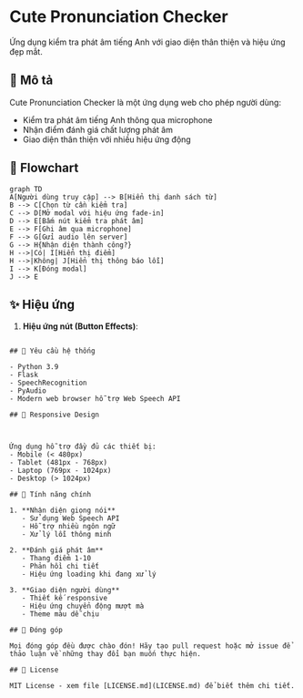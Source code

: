 # Cute Pronunciation Checker

Ứng dụng kiểm tra phát âm tiếng Anh với giao diện thân thiện và hiệu ứng đẹp mắt.

## 📝 Mô tả

Cute Pronunciation Checker là một ứng dụng web cho phép người dùng:
- Kiểm tra phát âm tiếng Anh thông qua microphone
- Nhận điểm đánh giá chất lượng phát âm
- Giao diện thân thiện với nhiều hiệu ứng động

## 🔄 Flowchart 

```mermaid
graph TD
A[Người dùng truy cập] --> B[Hiển thị danh sách từ]
B --> C[Chọn từ cần kiểm tra]
C --> D[Mở modal với hiệu ứng fade-in]
D --> E[Bấm nút kiểm tra phát âm]
E --> F[Ghi âm qua microphone]
F --> G[Gửi audio lên server]
G --> H{Nhận diện thành công?}
H -->|Có| I[Hiển thị điểm]
H -->|Không| J[Hiển thị thông báo lỗi]
I --> K[Đóng modal]
J --> E
```

## ✨ Hiệu ứng

1. **Hiệu ứng nút (Button Effects)**:
```

## 🔧 Yêu cầu hệ thống

- Python 3.9
- Flask
- SpeechRecognition
- PyAudio
- Modern web browser hỗ trợ Web Speech API

## 📱 Responsive Design



Ứng dụng hỗ trợ đầy đủ các thiết bị:
- Mobile (< 480px)
- Tablet (481px - 768px)
- Laptop (769px - 1024px)
- Desktop (> 1024px)

## 🎯 Tính năng chính

1. **Nhận diện giọng nói**
   - Sử dụng Web Speech API
   - Hỗ trợ nhiều ngôn ngữ
   - Xử lý lỗi thông minh

2. **Đánh giá phát âm**
   - Thang điểm 1-10
   - Phản hồi chi tiết
   - Hiệu ứng loading khi đang xử lý

3. **Giao diện người dùng**
   - Thiết kế responsive
   - Hiệu ứng chuyển động mượt mà
   - Theme màu dễ chịu

## 🤝 Đóng góp

Mọi đóng góp đều được chào đón! Hãy tạo pull request hoặc mở issue để thảo luận về những thay đổi bạn muốn thực hiện.

## 📄 License

MIT License - xem file [LICENSE.md](LICENSE.md) để biết thêm chi tiết.